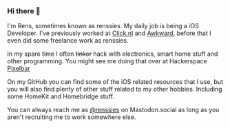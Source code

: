 ### Hi there 👋

I'm Rens, sometimes known as renssies. My daily job is being a iOS Developer. I've previously worked at [Click.nl](https://click.nl) and [Awkward](https://awkward.co), before that I even did some freelance work as renssies. 

In my spare time I often ~~tinker~~ hack with electronics, smart home stuff and other programming. You might see me doing that over at Hackerspace [Pixelbar](https://pixelbar.nl)

On my GitHub you can find some of the iOS related resources that I use, but you will also find plenty of other stuff related to my other hobbies. Including some HomeKit and Homebridge stuff.

You can always reach me as [@renssies](https://mastodon.social/@renssies) on Mastodon.social as long as you aren't recruiting me to work somewhere else.

<!--
**renssies/renssies** is a ✨ _special_ ✨ repository because its `README.md` (this file) appears on your GitHub profile.

Here are some ideas to get you started:

- 🔭 I’m currently working on ...
- 🌱 I’m currently learning ...
- 👯 I’m looking to collaborate on ...
- 🤔 I’m looking for help with ...
- 💬 Ask me about ...
- 📫 How to reach me: ...
- 😄 Pronouns: ...
- ⚡ Fun fact: ...
-->
